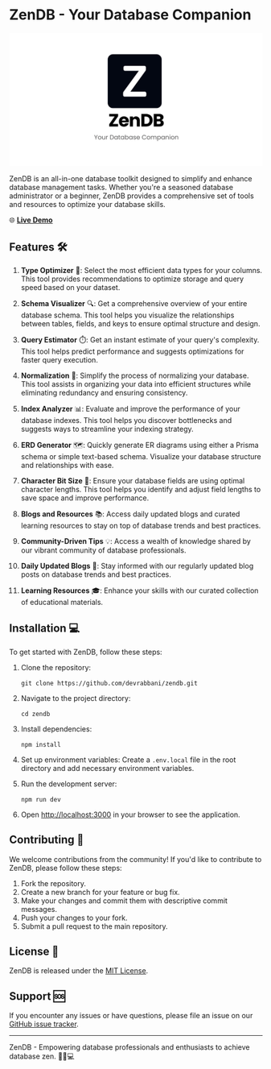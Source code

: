 # ZenDB - Your Database Companion

![ZenDB Logo](/public/og-image.png?height=200&width=200)

ZenDB is an all-in-one database toolkit designed to simplify and enhance database management tasks. Whether you're a seasoned database administrator or a beginner, ZenDB provides a comprehensive set of tools and resources to optimize your database skills.

🌐 **[Live Demo](https://zendb.vercel.app)**

## Features 🛠️

1. **Type Optimizer** 🧬: Select the most efficient data types for your columns. This tool provides recommendations to optimize storage and query speed based on your dataset.

2. **Schema Visualizer** 🔍: Get a comprehensive overview of your entire database schema. This tool helps you visualize the relationships between tables, fields, and keys to ensure optimal structure and design.

3. **Query Estimator** ⏱️: Get an instant estimate of your query's complexity. This tool helps predict performance and suggests optimizations for faster query execution.

4. **Normalization** 🧹: Simplify the process of normalizing your database. This tool assists in organizing your data into efficient structures while eliminating redundancy and ensuring consistency.

5. **Index Analyzer** 📊: Evaluate and improve the performance of your database indexes. This tool helps you discover bottlenecks and suggests ways to streamline your indexing strategy.

6. **ERD Generator** 🗺️: Quickly generate ER diagrams using either a Prisma schema or simple text-based schema. Visualize your database structure and relationships with ease.

7. **Character Bit Size** 📏: Ensure your database fields are using optimal character lengths. This tool helps you identify and adjust field lengths to save space and improve performance.

8. **Blogs and Resources** 📚: Access daily updated blogs and curated learning resources to stay on top of database trends and best practices.

9. **Community-Driven Tips** 💡: Access a wealth of knowledge shared by our vibrant community of database professionals.

10. **Daily Updated Blogs** 📝: Stay informed with our regularly updated blog posts on database trends and best practices.

11. **Learning Resources** 🎓: Enhance your skills with our curated collection of educational materials.

## Installation 💻

To get started with ZenDB, follow these steps:

1. Clone the repository:

   ```
   git clone https://github.com/devrabbani/zendb.git
   ```

2. Navigate to the project directory:

   ```
   cd zendb
   ```

3. Install dependencies:

   ```
   npm install
   ```

4. Set up environment variables:
   Create a `.env.local` file in the root directory and add necessary environment variables.

5. Run the development server:

   ```
   npm run dev
   ```

6. Open [http://localhost:3000](http://localhost:3000) in your browser to see the application.

## Contributing 🤝

We welcome contributions from the community! If you'd like to contribute to ZenDB, please follow these steps:

1. Fork the repository.
2. Create a new branch for your feature or bug fix.
3. Make your changes and commit them with descriptive commit messages.
4. Push your changes to your fork.
5. Submit a pull request to the main repository.

## License 📄

ZenDB is released under the [MIT License](LICENSE).

## Support 🆘

If you encounter any issues or have questions, please file an issue on our [GitHub issue tracker](https://github.com/devrabbani/zendb/issues).

---

ZenDB - Empowering database professionals and enthusiasts to achieve database zen. 🧘‍♂️💻
